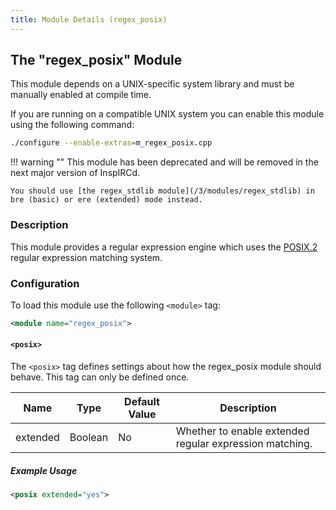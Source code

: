 ```yaml
---
title: Module Details (regex_posix)
---
```


## The "regex_posix" Module

<div class="alert alert-info" role="alert" markdown="1">

This module depends on a UNIX-specific system library and must be manually enabled at compile time.

If you are running on a compatible UNIX system you can enable this module using the following command:

```sh
./configure --enable-extras=m_regex_posix.cpp
```

</div>

!!! warning ""
    This module has been deprecated and will be removed in the next major version of InspIRCd.

    You should use [the regex_stdlib module](/3/modules/regex_stdlib) in bre (basic) or ere (extended) mode instead.

### Description

This module provides a regular expression engine which uses the [POSIX.2](https://www.gnu.org/software/libc/manual/html_node/POSIX-Regexp-Compilation.html#POSIX-Regexp-Compilation) regular expression matching system.

### Configuration

To load this module use the following `<module>` tag:

```xml
<module name="regex_posix">
```

#### `<posix>`

The `<posix>` tag defines settings about how the regex_posix module should behave. This tag can only be defined once.

Name     | Type    | Default Value | Description
-------- | ------- | ------------- | -----------
extended | Boolean | No            | Whether to enable extended regular expression matching.

##### Example Usage

```xml
<posix extended="yes">
```
